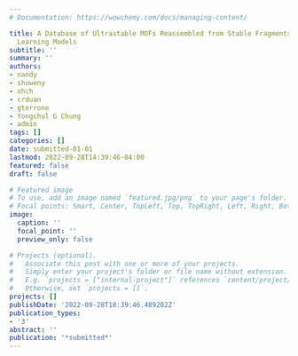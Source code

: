 ```yaml
---
# Documentation: https://wowchemy.com/docs/managing-content/

title: A Database of Ultrastable MOFs Reassembled from Stable Fragments with Machine
  Learning Models
subtitle: ''
summary: ''
authors:
- nandy
- shuweny
- ohch
- crduan
- gterrone
- Yongchul G Chung
- admin
tags: []
categories: []
date: submitted-01-01
lastmod: 2022-09-28T14:39:46-04:00
featured: false
draft: false

# Featured image
# To use, add an image named `featured.jpg/png` to your page's folder.
# Focal points: Smart, Center, TopLeft, Top, TopRight, Left, Right, BottomLeft, Bottom, BottomRight.
image:
  caption: ''
  focal_point: ''
  preview_only: false

# Projects (optional).
#   Associate this post with one or more of your projects.
#   Simply enter your project's folder or file name without extension.
#   E.g. `projects = ["internal-project"]` references `content/project/deep-learning/index.md`.
#   Otherwise, set `projects = []`.
projects: []
publishDate: '2022-09-28T18:39:46.489202Z'
publication_types:
- '3'
abstract: ''
publication: '*submitted*'
---
```

